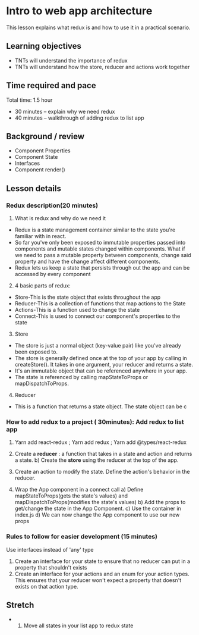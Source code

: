 #
# Intro to web app architecture

This lesson explains what redux is and how to use it in a practical scenario.

## **Learning objectives**

- TNTs will understand the importance of redux
- TNTs will understand how the store, reducer and actions work together

## **Time required and pace**

Total time: 1.5 hour

- 30 minutes – explain why we need redux
- 40 minutes – walkthrough of adding redux to list app

## **Background / review**

- Component Properties
- Component State
- Interfaces
- Component render()

## **Lesson details**

### **Redux description(20 minutes)**

1. What is redux and why do we need it
  - Redux is a state management container similar to the state you&#39;re familiar with in react.
  - So far you&#39;ve only been exposed to immutable properties passed into components and mutable states changed within components. What if we need to pass a mutable property between components, change said property and have the change affect different components.
  - Redux lets us keep a state that persists through out the app and can be accessed by every component
2. 4 basic parts of redux:
  - Store-This is the state object that exists throughout the app
  - Reducer-This is a collection of functions that map actions to the State
  - Actions-This is a function used to change the state
  - Connect-This is used to connect our component&#39;s properties to the state
3. Store
  - The store is just a normal object (key-value pair) like you&#39;ve already been exposed to.
  - The store is generally defined once at the top of your app by calling in createStore(). It takes in one argument, your reducer and returns a state.
  - It&#39;s an immutable object that can be referenced anywhere in your app.
  - The state is referenced by calling mapStateToProps or mapDispatchToProps.
4. Reducer
  - This is a function that returns a state object. The state object can be c

### **How to add redux to a project ( 30minutes):** Add redux to list app

1. Yarn add react-redux
; Yarn add redux
; Yarn add @types/react-redux

2. Create a **reducer** : a function that takes in a state and action and returns a state.
b) Create the **store** using the reducer at the top of the app.

3. Create an action to modify the state.
 Define the action's behavior in the reducer.

4. Wrap the App component in a connect call
  a) Define mapStateToProps(gets the state's values) and mapDispatchToProps(modifies the state's values)
  b) Add the props to get/change the state in the App Component.
  c) Use the container in index.js
  d) We can now change the App component to use our new props

### **Rules to follow for easier development (15 minutes)**

Use interfaces instead of 'any' type

1. Create an interface for your state to ensure that no reducer can put in a property that shouldn&#39;t exists
2. Create an interface for your actions and an enum for your action types. This ensures that your reducer won&#39;t expect a property that doesn&#39;t exists on that action type.

## **Stretch**

-
  1. Move all states in your list app to redux state
